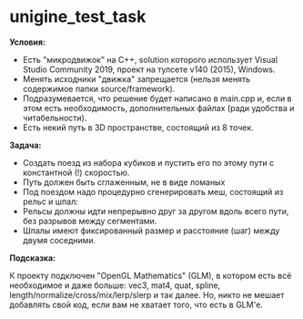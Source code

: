 # unigine_test_task
 
<strong>Условия:</strong>

 - Есть "микродвижок" на C++, solution которого использует Visual Studio Community 2019, проект на тулсете v140 (2015), Windows.
 - Менять исходники "движка" запрещается (нельзя менять содержимое папки source/framework).
 - Подразумевается, что решение будет написано в main.cpp и, если в этом есть необходимость, дополнительных файлах (ради удобства и читабельности).
 - Есть некий путь в 3D пространстве, состоящий из 8 точек.

<strong>Задача:</strong>

 - Создать поезд из набора кубиков и пустить его по этому пути с константной (!) скоростью.
 - Путь должен быть сглаженным, не в виде ломаных
 - Под поездом надо процедурно сгенерировать меш, состоящий из рельс и шпал:
 - Рельсы должны идти непрерывно друг за другом вдоль всего пути, без разрывов между сегментами.
 - Шпалы имеют фиксированный размер и расстояние (шаг) между двумя соседними.

<strong>Подсказка:</strong>

К проекту подключен "OpenGL Mathematics" (GLM), в котором есть всё необходимое и даже больше: vec3, mat4, quat, spline, length/normalize/cross/mix/lerp/slerp и так далее. Но, никто не мешает добавлять свой код, если вам не хватает того, что есть в GLM'е.
